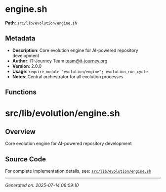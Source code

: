# engine.sh

**Path**: `src/lib/evolution/engine.sh`

## Metadata

- **Description**: Core evolution engine for AI-powered repository development
- **Author**: IT-Journey Team <team@it-journey.org>
- **Version**: 2.0.0
- **Usage**: `require_module "evolution/engine"; evolution_run_cycle`
- **Notes**: Central orchestrator for all evolution processes

## Functions

# src/lib/evolution/engine.sh

## Overview

Core evolution engine for AI-powered repository development


## Source Code

For complete implementation details, see: [`src/lib/evolution/engine.sh`](../../src/lib/evolution/engine.sh)

---
*Generated on: 2025-07-14 06:09:10*
